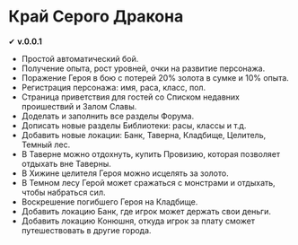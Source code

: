 # Край Серого Дракона

✔ **v.0.0.1**
* Простой автоматический бой.
* Получение опыта, рост уровней, очки на развитие персонажа.
* Поражение Героя в бою с потерей 20% золота в сумке и 10% опыта.
* Регистрация персонажа: имя, раса, класс, пол.
* Страница приветствия для гостей со Списком недавних проишествий и Залом Славы.
* Доделать и заполнить все разделы Форума.
* Дописать новые разделы Библиотеки: расы, классы и т.д. 
* Добавить новые локации: Банк, Таверна, Кладбище, Целитель, Темный лес.
* В Таверне можно отдохнуть, купить Провизию, которая позволяет отдыхать вне Таверны.
* В Хижине целителя Героя можно исцелять за золото.
* В Темном лесу Герой может сражаться с монстрами и отдыхать, чтобы набраться сил.
* Воскрешение погибшего Героя на Кладбище.
* Добавить локацию Банк, где игрок может держать свои деньги.
* Добавить локацию Конюшня, откуда игрок за плату сможет путешествовать в другие города.

